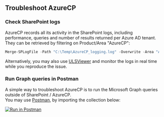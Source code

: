 ## Troubleshoot AzureCP

### Check SharePoint logs

AzureCP records all its activity in the SharePoint logs, including performance, queries and number of results returned per Azure AD tenant. They can be retrieved by filtering on Product/Area "AzureCP":

```powershell
Merge-SPLogFile -Path "C:\Temp\AzureCP_logging.log" -Overwrite -Area "AzureCP" -StartTime (Get-Date).AddDays(-1)
```

Alternatively, you may also use [ULSViewer](https://www.microsoft.com/en-us/download/details.aspx?id=44020) and monitor the logs in real time while you reproduce the issue.

### Run Graph queries in Postman

A simple way to troubleshoot AzureCP is to run the Microsoft Graph queries outside of SharePoint / AzureCP.  
You may use [Postman](https://www.postman.com/), by importing the collection below:

[![Run in Postman](https://run.pstmn.io/button.svg)](https://app.getpostman.com/run-collection/7f2fca601fa9be1d8bb8)

